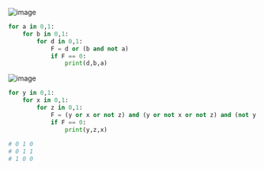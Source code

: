 ![image](https://user-images.githubusercontent.com/70198995/174295597-51499b23-c373-48d0-98ec-06a2751575bc.png)

```python
for a in 0,1:
    for b in 0,1:
        for d in 0,1:
            F = d or (b and not a)
            if F == 0:
                print(d,b,a)
```

![image](https://user-images.githubusercontent.com/70198995/174296690-f25dfe0b-530c-4ddf-9d4a-dc19351d37e1.png)

```python
for y in 0,1:
    for x in 0,1:
        for z in 0,1:
            F = (y or x or not z) and (y or not x or not z) and (not y or x or z)
            if F == 0:
                print(y,z,x)
                
# 0 1 0
# 0 1 1
# 1 0 0
```
